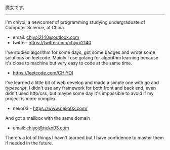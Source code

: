 魔女です。

---
I'm chiyoi, a newcomer of programming studying undergraduate of Computer Science, at China.

* email: chiyoi2140@outlook.com
* twitter: https://twitter.com/chiyoi2140


I've studied algorithm for some days, got some badges and wrote some solutions on leetcode. Mainly I use golang for algorithm learning because it's close to machine but very easy to code at the same time.
* https://leetcode.com/CHIYOI

I've learned a little bit of web develop and made a simple one with *go* and *typescript*. I didn't use any framework for both front and back end, even didn't used http/css, but maybe some day it's impossible to avoid if my project is more complex.
* neko03 - https://www.neko03.com/

And got a mailbox with the same domain
* email: chiyoi@neko03.com

There's a lot of things I havn't learned but I have confidence to master them if needed in the future.
